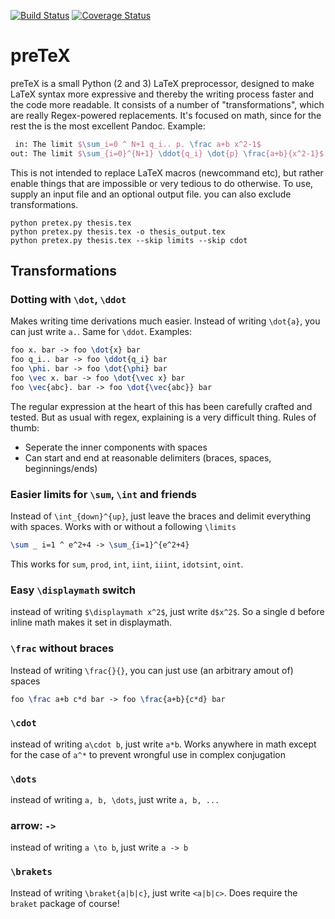 [![Build Status](https://travis-ci.org/s9w/preTeX.svg?branch=master)](https://travis-ci.org/s9w/preTeX)
[![Coverage Status](https://coveralls.io/repos/s9w/preTeX/badge.png?branch=master)](https://coveralls.io/r/s9w/preTeX?branch=master) 

# preTeX

preTeX is a small Python (2 and 3) LaTeX preprocessor, designed to make LaTeX syntax more expressive and thereby the writing process faster and the code more readable. It consists of a number of "transformations", which are really Regex-powered replacements. It's focused on math, since for the rest the is the most excellent Pandoc. Example:

```latex
 in: The limit $\sum_i=0 ^ N+1 q_i.. p. \frac a+b x^2-1$
out: The limit $\sum_{i=0}^{N+1} \ddot{q_i} \dot{p} \frac{a+b}{x^2-1}$
```

This is not intended to replace LaTeX macros (newcommand etc), but rather enable things that are impossible or very tedious to do otherwise. To use, supply an input file and an optional output file. you can also exclude transformations.

```
python pretex.py thesis.tex
python pretex.py thesis.tex -o thesis_output.tex
python pretex.py thesis.tex --skip limits --skip cdot
```

## Transformations
### Dotting with `\dot`, `\ddot`
Makes writing time derivations much easier. Instead of writing `\dot{a}`, you can just write `a.`. Same for `\ddot`. Examples:

```latex
foo x. bar -> foo \dot{x} bar
foo q_i.. bar -> foo \ddot{q_i} bar
foo \phi. bar -> foo \dot{\phi} bar
foo \vec x. bar -> foo \dot{\vec x} bar
foo \vec{abc}. bar -> foo \dot{\vec{abc}} bar
```

The regular expression at the heart of this has been carefully crafted and tested. But as usual with regex, explaining is a very difficult thing. Rules of thumb:
- Seperate the inner components with spaces
- Can start and end at reasonable delimiters (braces, spaces, beginnings/ends)

### Easier limits for `\sum`, `\int` and friends
Instead of `\int_{down}^{up}`, just leave the braces and delimit everything with spaces. Works with or without a following `\limits`
```latex
\sum _ i=1 ^ e^2+4 -> \sum_{i=1}^{e^2+4}
```

This works for `sum`, `prod`, `int`, `iint`, `iiint`, `idotsint`, `oint`.

### Easy `\displaymath` switch
instead of writing `$\displaymath x^2$`, just write `d$x^2$`. So a single d before inline math makes it set in displaymath.

### `\frac` without braces
Instead of writing `\frac{}{}`, you can just use (an arbitrary amout of) spaces
```latex
foo \frac a+b c*d bar -> foo \frac{a+b}{c*d} bar
```

### `\cdot`
instead of writing `a\cdot b`, just write `a*b`. Works anywhere in math except for the case of `a^*` to prevent wrongful use in complex conjugation

### `\dots`
instead of writing `a, b, \dots`, just write `a, b, ...`

### arrow: `->`
instead of writing `a \to b`, just write `a -> b`

### `\brakets`
Instead of writing `\braket{a|b|c}`, just write `<a|b|c>`. Does require the `braket` package of course!

 
